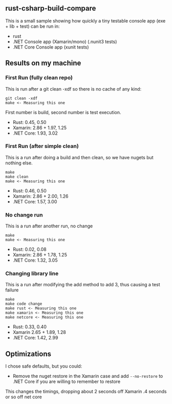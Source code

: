 ## rust-csharp-build-compare

This is a small sample showing how quickly a tiny testable console app (exe + lib + test) can be run in:

- rust
- .NET Console app (Xamarin/mono) (.nunit3 tests)
- .NET Core Console app (xunit tests)


## Results on my machine

### First Run (fully clean repo)

This is run after a git clean -xdf so there is no cache of any kind:

```
git clean -xdf
make <- Measuring this one
```

First number is build, second number is test execution.

- Rust: 0.45, 0.50
- Xamarin: 2.86 + 1.97, 1.25
- .NET Core: 1.93, 3.02

### First Run (after simple clean)

This is a run after doing a build and then clean, so we have nugets but nothing else.

```
make
make clean
make <- Measuring this one
```

- Rust: 0.46, 0.50
- Xamarin: 2.86 + 2.00, 1.26
- .NET Core: 1.57, 3.00

### No change run

This is a run after another run, no change

```
make
make <- Measuring this one
```

- Rust: 0.02, 0.08
- Xamarin: 2.86 + 1.78, 1.25
- .NET Core: 1.32, 3.05

### Changing library line

This is a run after modifying the add method to add 3, thus causing a test failure

```
make
make code change
make rust <- Measuring this one
make xamarin <- Measuring this one
make netcore <- Measuring this one
```

- Rust: 0.33, 0.40
- Xamarin 2.65 + 1.89, 1.28
- .NET Core: 1.42, 2.99


## Optimizations

I chose safe defaults, but you could:

- Remove the nuget restore in the Xamarin case and add `--no-restore` to .NET Core if you are willing to remember to restore

This changes the timings, dropping about 2 seconds off Xamarin .4 seconds or so off net core
